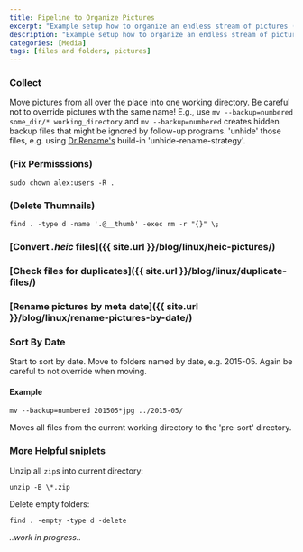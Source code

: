 ```yaml
---
title: Pipeline to Organize Pictures
excerpt: "Example setup how to organize an endless stream of pictures (and videos)."
description: "Example setup how to organize an endless stream of pictures (and videos)."
categories: [Media]
tags: [files and folders, pictures]
---
```


### Collect
Move pictures from all over the place into one working directory. Be careful not to override pictures with the same name!
E.g., use
`mv --backup=numbered some_dir/* working_directory`
and
`mv --backup=numbered` creates hidden backup files that might be ignored by follow-up programs. 'unhide' those files, e.g. using [Dr.Rename's](https://github.com/kerner1000/drrename) build-in 'unhide-rename-strategy'.
	
###	(Fix Permisssions)
`sudo chown alex:users -R .`

### (Delete Thumnails)
`find . -type d -name '.@__thumb' -exec rm -r "{}" \;`

### [Convert *.heic* files]({{ site.url }}/blog/linux/heic-pictures/)

### [Check files for duplicates]({{ site.url }}/blog/linux/duplicate-files/)

### [Rename pictures by meta date]({{ site.url }}/blog/linux/rename-pictures-by-date/)

### Sort By Date
Start to sort by date. Move to folders named by date, e.g. 2015-05. Again be careful to not override when moving.
#### Example
```
mv --backup=numbered 201505*jpg ../2015-05/
```
Moves all files from the current working directory to the 'pre-sort' directory.

### More Helpful sniplets

Unzip all `zip`s into current directory:
```
unzip -B \*.zip
```
Delete empty folders:
```
find . -empty -type d -delete
```


*..work in progress..*
